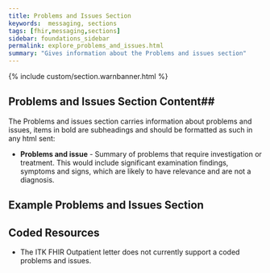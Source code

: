 ```yaml
---
title: Problems and Issues Section
keywords:  messaging, sections
tags: [fhir,messaging,sections]
sidebar: foundations_sidebar
permalink: explore_problems_and_issues.html
summary: "Gives information about the Problems and issues section"
---
```


{% include custom/section.warnbanner.html %}

## Problems and Issues Section Content##
The Problems and issues section carries information about problems and issues, items in bold are subheadings and should be formatted as such in any html sent:

- **Problems and issue** - Summary of problems that require investigation or treatment. This would include significant examination findings, symptoms and signs, which are likely to have relevance and are not a diagnosis.

##  Example Problems and Issues Section ##

<script src="https://gist.github.com/IOPS-DEV/ede119d0b2d9782016b90466cadcabc7.js"></script>

## Coded Resources ##

- The ITK FHIR Outpatient letter does not currently support a coded problems and issues.

 







